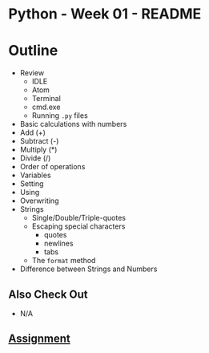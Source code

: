 # Python - Week 01 - README

# Outline

+ Review
  + IDLE
  + Atom
  + Terminal
  + cmd.exe
  + Running `.py` files
+ Basic calculations with numbers
 + Add      (+)
 + Subtract (-)
 + Multiply (\*)
 + Divide   (/)
 + Order of operations
+ Variables
 + Setting
 + Using
 + Overwriting
+ Strings
  + Single/Double/Triple-quotes
  + Escaping special characters
    + quotes
    + newlines
    + tabs
  + The `format` method
+ Difference between Strings and Numbers

## Also Check Out

+ N/A

## [Assignment](ASSIGNMENT.md)
